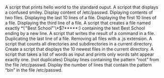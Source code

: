 A script that prints hello world to the standard ouput.
A scripot that displays a confused smiley.
Display content of /etc/passwd.
Diplaying contents of two files.
Displaying the last 10 lines of a file.
Displaying the first 10 lines of a file.
Displaying the third line of a file.
A script that creates a file named exactly \*\\'"Best School"\'\\*$\?\*\*\*\*\*:) containing the text Best School ending by a new line.
A script that writes the result of a command in a file.
Duplicating the last line of a file.
Removing all files with a .js extension.
A script that counts all directories and subdirectories in a current directory.
Create a script that displays the 10 newest files in the current directory.
A script that takes a list of words as input and prints only words taht appear exactly one. (not duplicates)
Display lines containing the pattern “root” from the file /etc/passwd.
Display the number of lines that contain the pattern “bin” in the file /etc/passwd.
